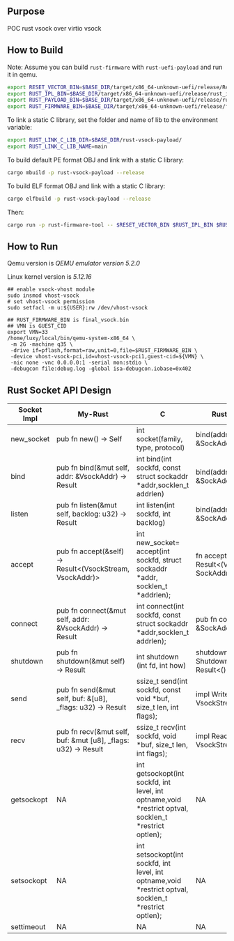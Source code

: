 ## Purpose

POC rust vsock over virtio vsock

## How to Build

Note: Assume you can build `rust-firmware` with `rust-uefi-payload` and run it in qemu.

```bash
export RESET_VECTOR_BIN=$BASE_DIR/target/x86_64-unknown-uefi/release/ResetVector.bin
export RUST_IPL_BIN=$BASE_DIR/target/x86_64-unknown-uefi/release/rust_ipl.efi
export RUST_PAYLOAD_BIN=$BASE_DIR/target/x86_64-unknown-uefi/release/rust-vsock-payload.efi
export RUST_FIRMWARE_BIN=$BASE_DIR/target/x86_64-unknown-uefi/release/final_vsock.bin
```
To link a static C library, set the folder and name of lib to the environment variable:

```bash
export RUST_LINK_C_LIB_DIR=$BASE_DIR/rust-vsock-payload/
export RUST_LINK_C_LIB_NAME=main
```

To build default PE format OBJ and link with a static C library:

```bash
cargo mbuild -p rust-vsock-payload --release
```

To build ELF format OBJ and link with a static C library:

```bash
cargo elfbuild -p rust-vsock-payload --release
```

Then:

```bash
cargo run -p rust-firmware-tool -- $RESET_VECTOR_BIN $RUST_IPL_BIN $RUST_PAYLOAD_BIN $RUST_FIRMWARE_BIN
```


## How to Run

Qemu version is *QEMU emulator version 5.2.0*

Linux kernel version is *5.12.16*

```
## enable vsock-vhost module
sudo insmod vhost-vsock
# set vhost-vsock permission
sudo setfacl -m u:${USER}:rw /dev/vhost-vsock

## RUST_FIRMWARE_BIN is final_vsock.bin
## VMN is GUEST_CID
export VMN=33
/home/luxy/local/bin/qemu-system-x86_64 \
 -m 2G -machine q35 \
 -drive if=pflash,format=raw,unit=0,file=$RUST_FIRMWARE_BIN \
 -device vhost-vsock-pci,id=vhost-vsock-pci1,guest-cid=${VMN} \
 -nic none -vnc 0.0.0.0:1 -serial mon:stdio \
 -debugcon file:debug.log -global isa-debugcon.iobase=0x402
```

## Rust Socket API Design

| Socket Impl | My-Rust                                                              | C                                                                                                     | Rust-Vsock                                          | Python                                               |
| ----------- | -------------------------------------------------------------------- | ----------------------------------------------------------------------------------------------------- | --------------------------------------------------- | ---------------------------------------------------- |
| new_socket  | pub fn new() -> Self                                                 | int socket(family, type, protocol)                                                                    | bind(addr: &SockAddr) -> Result                     | socket.socket(familiy, type, proto, fileno)          |
| bind        | pub fn bind(&mut self, addr: &VsockAddr) -> Result                   | int bind(int sockfd, const struct sockaddr *addr,socklen_t addrlen)                                   | bind(addr: &SockAddr) -> Result                     | socket.bind(address)                                 |
| listen      | pub fn listen(&mut self, backlog: u32) -> Result                     | int listen(int sockfd, int backlog)                                                                   | bind(addr: &SockAddr) -> Result<VsockListener>      | socket.listen([backlog])                             |
| accept      | pub fn accept(&self) -> Result<(VsockStream, VsockAddr)>             | int new_socket= accept(int sockfd, struct sockaddr *addr, socklen_t *addrlen);                        | fn accept(&self) -> Result<(VsockStream, SockAddr)> | socket.accept()                                      |
| connect     | pub fn connect(&mut self, addr: &VsockAddr) -> Result                | int connect(int sockfd, const struct sockaddr *addr,socklen_t addrlen);                               | pub fn connect(addr: &SockAddr) -> Result<Self>     | socket.connect(address)                              |
| shutdown    | pub fn shutdown(&mut self) -> Result                                 | int shutdown (int fd, int how)                                                                        | shutdown(&self, how: Shutdown) -> Result<()>        | socket.shutdown(how)                                 |
| send        | pub fn send(&mut self, buf: &[u8], _flags: u32) -> Result<usize>     | ssize_t send(int sockfd, const void *buf, size_t len, int flags);                                     | impl Write for VsockStream {                        | socket.send(bytes[, flags])                          |
| recv        | pub fn recv(&mut self, buf: &mut [u8], _flags: u32) -> Result<usize> | ssize_t recv(int sockfd, void *buf, size_t len, int flags);                                           | impl Read for VsockStream                           | socket.recv(bufsize[, flags])                        |
| getsockopt  | NA                                                                   | int getsockopt(int sockfd, int level, int optname,void *restrict optval, socklen_t *restrict optlen); | NA                                                  | socket.getsockopt(level, optname[, buflen])          |
| setsockopt  | NA                                                                   | int setsockopt(int sockfd, int level, int optname,void *restrict optval, socklen_t *restrict optlen); | NA                                                  | socket.setsockopt(level, optname, None, optlen: int) |
| settimeout  | NA                                                                   | NA                                                                                                    | NA                                                  | s.settimeout(timeout)                                |
